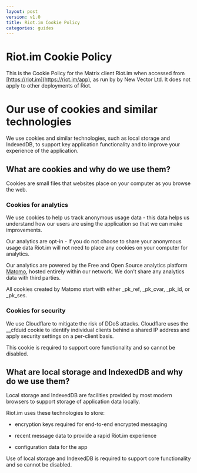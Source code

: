 ```yaml
---
layout: post
version: v1.0
title: Riot.im Cookie Policy
categories: guides
---
```

<link href="/docs/css/faq.css" type="text/css" rel="stylesheet" />

# Riot.im Cookie Policy

This is the Cookie Policy for the Matrix client Riot.im when accessed from [https://riot.im](https://riot.im/app), as run by by New Vector Ltd.  It does not apply to other deployments of Riot.

# Our use of cookies and similar technologies

We use cookies and similar technologies, such as local storage and IndexedDB, to support key application functionality and to improve your experience of the application.

## What are cookies and why do we use them?

Cookies are small files that websites place on your computer as you browse the web.

### Cookies for analytics

We use cookies to help us track anonymous usage data - this data helps us understand how our users are using the application so that we can make improvements.

Our analytics are opt-in - if you do not choose to share your anonymous usage data Riot.im will not need to place any cookies on your computer for analytics.

Our analytics are powered by the Free and Open Source analytics platform [Matomo](https://matomo.org/), hosted entirely within our network. We don’t share any analytics data with third parties.

All cookies created by Matomo start with either  _pk_ref, _pk_cvar, _pk_id, or _pk_ses.

### Cookies for security

We use Cloudflare to mitigate the risk of DDoS attacks. Cloudflare uses the __cfduid cookie to identify individual clients behind a shared IP address and apply security settings on a per-client basis.

This cookie is required to support core functionality and so cannot be disabled.

## What are local storage and IndexedDB and why do we use them?

Local storage and IndexedDB are facilities provided by most modern browsers to support storage of application data locally.

Riot.im uses these technologies to store:

* encryption keys required for end-to-end encrypted messaging

* recent message data to provide a rapid Riot.im experience

* configuration data for the app

Use of local storage and IndexedDB is required to support core functionality and so cannot be disabled.

